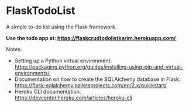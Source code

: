 # FlaskTodoList
A simple to-do list using the Flask framework.

**Use the todo app at: https://flaskcrudtodolistkarim.herokuapp.com/**

Notes:
- Setting up a Python virtual environment: https://packaging.python.org/guides/installing-using-pip-and-virtual-environments/
- Documentation on how to create the SQLAlchemy database in Flask: https://flask-sqlalchemy.palletsprojects.com/en/2.x/quickstart/
- Heroku CLI documentation: https://devcenter.heroku.com/articles/heroku-cli

